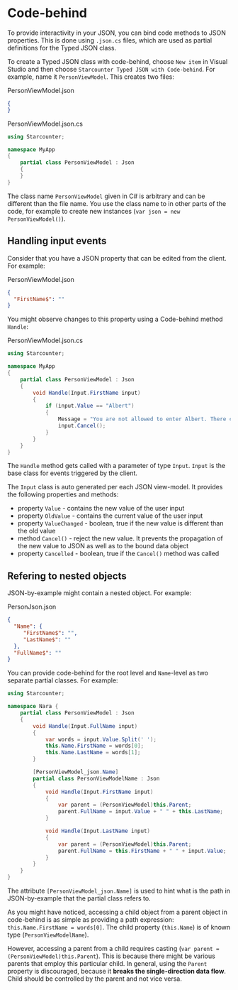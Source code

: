 # Code-behind

To provide interactivity in your JSON, you can bind code methods to JSON properties. This is done using `.json.cs` files, which are used as partial definitions for the Typed JSON class.

To create a Typed JSON class with code-behind, choose `New item` in Visual Studio and then choose `Starcounter Typed JSON with Code-behind`. For example, name it `PersonViewModel`. This creates two files:

<div class="code-name">PersonViewModel.json</div>

```json
{
}
```

<div class="code-name">PersonViewModel.json.cs</div>

```cs
using Starcounter;

namespace MyApp
{
    partial class PersonViewModel : Json
    {
    }
}
```

The class name `PersonViewModel` given in C# is arbitrary and can be different than the file name. You use the class name to in other parts of the code, for example to create new instances (`var json = new PersonViewModel()`).

## Handling input events

Consider that you have a JSON property that can be edited from the client. For example:

<div class="code-name">PersonViewModel.json</div>

```json
{
  "FirstName$": ""
}
```

You might observe changes to this property using a Code-behind method `Handle`:

<div class="code-name">PersonViewModel.json.cs</div>

```cs
using Starcounter;

namespace MyApp
{
    partial class PersonViewModel : Json
    {
        void Handle(Input.FirstName input)
        {
            if (input.Value == "Albert")
            {
                Message = "You are not allowed to enter Albert. There can be only one.";
                input.Cancel();
            }
        }
    }
}
```

The `Handle` method gets called with a parameter of type `Input`. `Input` is the base class for events triggered by the client.

The `Input` class is auto generated per each JSON view-model. It provides the following properties and methods:

- property `Value` - contains the new value of the user input
- property `OldValue` - contains the current value of the user input
- property `ValueChanged` - boolean, true if the new value is different than the old value
- method `Cancel()` - reject the new value. It prevents the propagation of the new value to JSON as well as to the bound data object
- property `Cancelled` - boolean, true if the `Cancel()` method was called

## Refering to nested objects

JSON-by-example might contain a nested object. For example:

<div class="code-name">PersonJson.json</div>

```json
{
  "Name": {
     "FirstName$": "",
     "LastName$": ""
  },
  "FullName$": ""
}
```

You can provide code-behind for the root level and `Name`-level as two separate partial classes. For example:

```cs
using Starcounter;

namespace Nara {
    partial class PersonViewModel : Json
    {
        void Handle(Input.FullName input)
        {
            var words = input.Value.Split(' ');
            this.Name.FirstName = words[0];
            this.Name.LastName = words[1];
        }

        [PersonViewModel_json.Name]
        partial class PersonViewModelName : Json
        {
            void Handle(Input.FirstName input)
            {
                var parent = (PersonViewModel)this.Parent;
                parent.FullName = input.Value + " " + this.LastName;
            }

            void Handle(Input.LastName input)
            {
                var parent = (PersonViewModel)this.Parent;
                parent.FullName = this.FirstName + " " + input.Value;
            }
        }
    }
}
```

The attribute `[PersonViewModel_json.Name]` is used to hint what is the path in JSON-by-example that the partial class refers to.

As you might have noticed, accessing a child object from a parent object in code-behind is as simple as providing a path expression: `this.Name.FirstName = words[0]`. The child property (`this.Name`) is of known type (`PersonViewModelName`).

However, accessing a parent from a child requires casting (`var parent = (PersonViewModel)this.Parent`). This is because there might be various parents that employ this particular child. In general, using the `Parent` property is discouraged, because it **breaks the single-direction data flow**. Child should be controlled by the parent and not vice versa.
